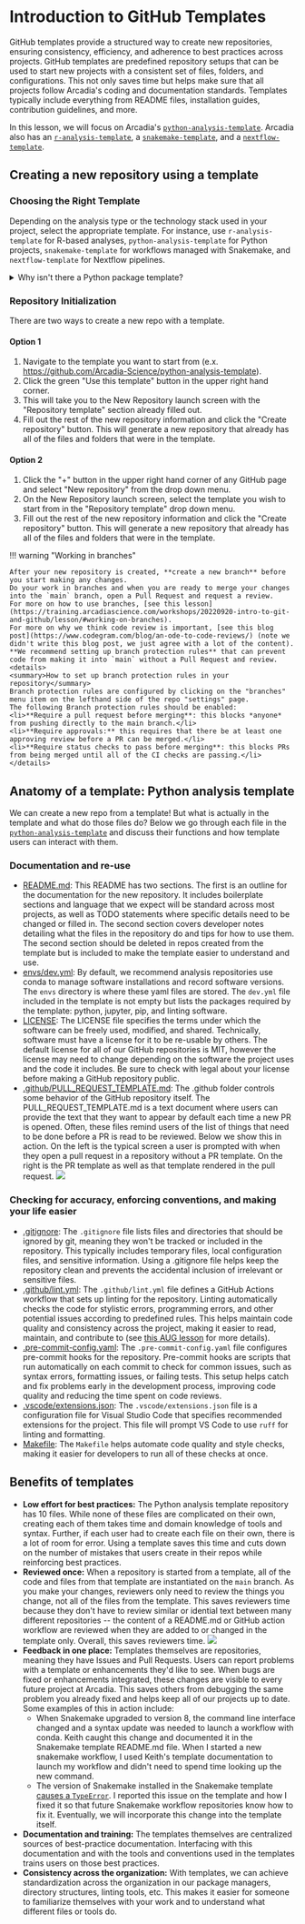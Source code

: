 # Introduction to GitHub Templates

GitHub templates provide a structured way to create new repositories, ensuring consistency, efficiency, and adherence to best practices across projects.
GitHub templates are predefined repository setups that can be used to start new projects with a consistent set of files, folders, and configurations.
This not only saves time but helps make sure that all projects follow Arcadia's coding and documentation standards.
Templates typically include everything from README files, installation guides, contribution guidelines, and more.

In this lesson, we will focus on Arcadia's [`python-analysis-template`](https://github.com/Arcadia-Science/python-analysis-template).
Arcadia also has an [`r-analysis-template`](https://github.com/Arcadia-Science/r-analysis-template), a [`snakemake-template`](https://github.com/Arcadia-Science/snakemake-template), and a [`nextflow-template`](https://github.com/Arcadia-Science/nextflow-template).

## Creating a new repository using a template

### Choosing the Right Template

Depending on the analysis type or the technology stack used in your project, select the appropriate template. 
For instance, use `r-analysis-template` for R-based analyses, `python-analysis-template` for Python projects, `snakemake-template` for workflows managed with Snakemake, and `nextflow-template` for Nextflow pipelines.

<details>
<summary>Why isn't there a Python package template?</summary>

We could create one. 
We haven't generated one yet because there are a ton templates out there that could be used and we haven't created many Python packages yet as an organization.
If you find yourself in need of a Python template, try out <a href=https://github.com/TezRomacH/python-package-template>an existing template</a> and make note of what works well and what doesn't.
We can then use that to generate a future organization standard template.

</details>

### Repository Initialization

There are two ways to create a new repo with a template.

#### Option 1

1. Navigate to the template you want to start from (e.x. https://github.com/Arcadia-Science/python-analysis-template).
2. Click the green "Use this template" button in the upper right hand corner.
3. This will take you to the New Repository launch screen with the "Repository template" section already filled out.
4. Fill out the rest of the new repository information and click the "Create repository" button. This will generate a new repository that already has all of the files and folders that were in the template.

#### Option 2

1. Click the "+" button in the upper right hand corner of any GitHub page and select "New repository" from the drop down menu.
2. On the New Repository launch screen, select the template you wish to start from in the "Repository template" drop down menu.
3. Fill out the rest of the new repository information and click the "Create repository" button. This will generate a new repository that already has all of the files and folders that were in the template.

!!! warning "Working in branches"

    After your new repository is created, **create a new branch** before you start making any changes.
    Do your work in branches and when you are ready to merge your changes into the `main` branch, open a Pull Request and request a review.
    For more on how to use branches, [see this lesson](https://training.arcadiascience.com/workshops/20220920-intro-to-git-and-github/lesson/#working-on-branches).
    For more on why we think code review is important, [see this blog post](https://www.codegram.com/blog/an-ode-to-code-reviews/) (note we didn't write this blog post, we just agree with a lot of the content). 
    **We recommend setting up branch protection rules** that can prevent code from making it into `main` without a Pull Request and review.
    <details>
    <summary>How to set up branch protection rules in your repository</summary>
    Branch protection rules are configured by clicking on the "branches" menu item on the lefthand side of the repo "settings" page.
    The following Branch protection rules should be enabled:
    <li>**Require a pull request before merging**: this blocks *anyone* from pushing directly to the main branch.</li>
    <li>**Require approvals:** this requires that there be at least one approving review before a PR can be merged.</li>
    <li>**Require status checks to pass before merging**: this blocks PRs from being merged until all of the CI checks are passing.</li>
    </details>

## Anatomy of a template: Python analysis template

We can create a new repo from a template!
But what is actually in the template and what do those files do?
Below we go through each file in the [`python-analysis-template`](https://github.com/Arcadia-Science/python-analysis-template) and discuss their functions and how template users can interact with them.

### Documentation and re-use

- [README.md](https://github.com/Arcadia-Science/python-analysis-template/blob/main/README.md): This README has two sections. The first is an outline for the documentation for the new repository. It includes boilerplate sections and language that we expect will be standard across most projects, as well as TODO statements where specific details need to be changed or filled in. The second section covers developer notes detailing what the files in the repository do and tips for how to use them. The second section should be deleted in repos created from the template but is included to make the template easier to understand and use.
- [envs/dev.yml](https://github.com/Arcadia-Science/python-analysis-template/tree/main/envs/dev.yml): By default, we recommend analysis repositories use conda to manage software installations and record software versions. The `envs` directory is where these yaml files are stored. The `dev.yml` file included in the template is not empty but lists the packages required by the template: python, jupyter, pip, and linting software.
- [LICENSE](https://github.com/Arcadia-Science/python-analysis-template/tree/main/LICENSE): The LICENSE file specifies the terms under which the software can be freely used, modified, and shared. Technically, software must have a license for it to be re-usable by others. The default license for all of our GitHub repositories is MIT, however the license may need to change depending on the software the project uses and the code it includes. Be sure to check with legal about your license before making a GitHub repository public.
- [.github/PULL_REQUEST_TEMPLATE.md](https://github.com/Arcadia-Science/python-analysis-template/tree/main/.github/PULL_REQUEST_TEMPLATE.md): The .github folder controls some behavior of the GitHub repository itself. The PULL_REQUEST_TEMPLATE.md is a text document where users can provide the text that they want to appear by default each time a new PR is opened. Often, these files remind users of the list of things that need to be done before a PR is read to be reviewed. Below we show this in action. On the left is the typical screen a user is prompted with when they open a pull request in a repository without a PR template. On the right is the PR template as well as that template rendered in the pull request.
![](pr-template.png)

### Checking for accuracy, enforcing conventions, and making your life easier

- [.gitignore](https://github.com/Arcadia-Science/python-analysis-template/tree/main/.gitignore): The `.gitignore` file lists files and directories that should be ignored by git, meaning they won't be tracked or included in the repository. This typically includes temporary files, local configuration files, and sensitive information. Using a .gitignore file helps keep the repository clean and prevents the accidental inclusion of irrelevant or sensitive files.
- [.github/lint.yml](https://github.com/Arcadia-Science/python-analysis-template/tree/main/.github/lint.yml): The `.github/lint.yml` file defines a GitHub Actions workflow that sets up linting for the repository. Linting automatically checks the code for stylistic errors, programming errors, and other potential issues according to predefined rules. This helps maintain code quality and consistency across the project, making it easier to read, maintain, and contribute to (see [this AUG lesson](https://training.arcadiascience.com/arcadia-users-group/20240206-intro-to-formatting-and-linting/lesson/) for more details).
- [.pre-commit-config.yaml](https://github.com/Arcadia-Science/python-analysis-template/tree/main/.pre-commit-config.yaml): The `.pre-commit-config.yaml` file configures pre-commit hooks for the repository. Pre-commit hooks are scripts that run automatically on each commit to check for common issues, such as syntax errors, formatting issues, or failing tests. This setup helps catch and fix problems early in the development process, improving code quality and reducing the time spent on code reviews.
- [.vscode/extensions.json](https://github.com/Arcadia-Science/python-analysis-template/tree/main/.vscode/extensions.json): The `.vscode/extensions.json` file is a configuration file for Visual Studio Code that specifies recommended extensions for the project. This file will prompt VS Code to use `ruff` for linting and formatting. 
- [Makefile](https://github.com/Arcadia-Science/python-analysis-template/tree/main/Makefile): The `Makefile` helps automate code quality and style checks, making it easier for developers to run all of these checks at once.

## Benefits of templates


- **Low effort for best practices:** The Python analysis template repository has 10 files. While none of these files are complicated on their own, creating each of them takes time and domain knowledge of tools and syntax. Further, if each user had to create each file on their own, there is a lot of room for error. Using a template saves this time and cuts down on the number of mistakes that users create in their repos while reinforcing best practices.
- **Reviewed once:** When a repository is started from a template, all of the code and files from that template are instantiated on the `main` branch. As you make your changes, reviewers only need to review the things you change, not all of the files from the template. This saves reviewers time because they don't have to review similar or idential text between many different repositories -- the content of a README.md or GitHub action workflow are reviewed when they are added to or changed in the template only. Overall, this saves reviewers time.
![](why-templates.png)
- **Feedback in one place:** Templates themselves are repositories, meaning they have Issues and Pull Requests. Users can report problems with a template or enhancements they'd like to see. When bugs are fixed or enhancements integrated, these changes are visible to every future project at Arcadia. This saves others from debugging the same problem you already fixed and helps keep all of our projects up to date. Some examples of this in action include:
	* When Snakemake upgraded to version 8, the command line interface changed and a syntax update was needed to launch a workflow with conda. Keith caught this change and documented it in the Snakemake template README.md file. When I started a new snakemake workflow, I used Keith's template documentation to launch my workflow and didn't need to spend time looking up the new command.
	* The version of Snakemake installed in the Snakemake template [causes a `TypeError`](https://github.com/Arcadia-Science/snakemake-template/issues/2). I reported this issue on the template and how I fixed it so that future Snakemake workflow repositories know how to fix it. Eventually, we will incorporate this change into the template itself.
- **Documentation and training:** The templates themselves are centralized sources of best-practice documentation. Interfacing with this documentation and with the tools and conventions used in the templates trains users on those best practices.
- **Consistency across the organization:** With templates, we can achieve standardization across the organization in our package managers, directory structures, linting tools, etc. This makes it easier for someone to familiarize themselves with your work and to understand what different files or tools do.
